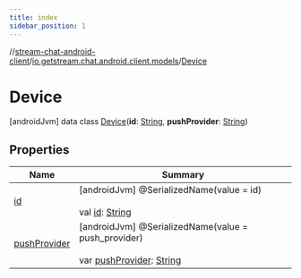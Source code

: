 ```yaml
---
title: index
sidebar_position: 1
---
```

//[stream-chat-android-client](../../../index.md)/[io.getstream.chat.android.client.models](../index.md)/[Device](index.md)



# Device  
 [androidJvm] data class [Device](index.md)(**id**: [String](https://kotlinlang.org/api/latest/jvm/stdlib/kotlin/-string/index.html), **pushProvider**: [String](https://kotlinlang.org/api/latest/jvm/stdlib/kotlin/-string/index.html))   


## Properties  
  
|  Name |  Summary | 
|---|---|
| <a name="io.getstream.chat.android.client.models/Device/id/#/PointingToDeclaration/"></a>[id](id.md)| <a name="io.getstream.chat.android.client.models/Device/id/#/PointingToDeclaration/"></a> [androidJvm] @SerializedName(value = id)  <br/>  <br/>val [id](id.md): [String](https://kotlinlang.org/api/latest/jvm/stdlib/kotlin/-string/index.html)   <br/>|
| <a name="io.getstream.chat.android.client.models/Device/pushProvider/#/PointingToDeclaration/"></a>[pushProvider](pushProvider.md)| <a name="io.getstream.chat.android.client.models/Device/pushProvider/#/PointingToDeclaration/"></a> [androidJvm] @SerializedName(value = push_provider)  <br/>  <br/>var [pushProvider](pushProvider.md): [String](https://kotlinlang.org/api/latest/jvm/stdlib/kotlin/-string/index.html)   <br/>|

